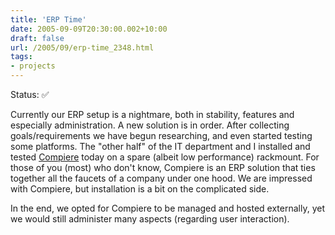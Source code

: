 ```yaml
---
title: 'ERP Time'
date: 2005-09-09T20:30:00.002+10:00
draft: false
url: /2005/09/erp-time_2348.html
tags: 
- projects
---
```


Status:  ✅ 
  
  

Currently our ERP setup is a nightmare, both in stability, features and especially administration. A new solution is in order. After collecting goals/requirements we have begun researching, and even started testing some platforms. The "other half" of the IT department and I installed and tested [Compiere](http://www.compiere.com) today on a spare (albeit low performance) rackmount. For those of you (most) who don't know, Compiere is an ERP solution that ties together all the faucets of a company under one hood. We are impressed with Compiere, but installation is a bit on the complicated side.

In the end, we opted for Compiere to be managed and hosted externally, yet we would still administer many aspects (regarding user interaction).